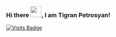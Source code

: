 ### Hi there <img src="https://raw.githubusercontent.com/MartinHeinz/MartinHeinz/master/wave.gif" width="30px">, I am Tigran Petrosyan!

[![Visits Badge](https://badges.pufler.dev/visits/braydoncoyer/braydoncoyer)](https://github.com/PetrosyanTigran)
